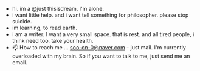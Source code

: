 - hi. im a @just thisisdream. I'm alone.
- i want little help. and i want tell something for philosopher. please stop suicide.
- im learning, to read earth.
- i am a writer. I want a very small space. that is rest. and all tired people, i think need too. take your health.
- 📫 How to reach me ... soo-on-0@naver.com - just mail.
I'm currently overloaded with my brain. So if you want to talk to me, just send me an email.

